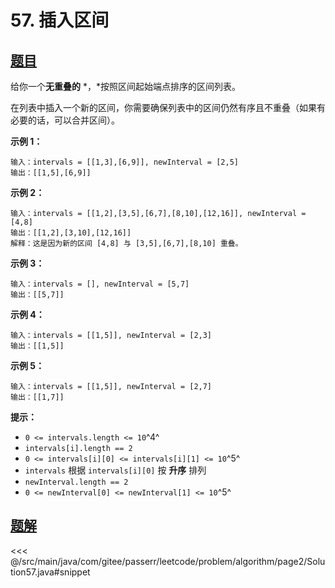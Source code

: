 # 57. 插入区间

## [题目](https://leetcode.cn/problems/insert-interval/)
给你一个**无重叠的** *，*按照区间起始端点排序的区间列表。

在列表中插入一个新的区间，你需要确保列表中的区间仍然有序且不重叠（如果有必要的话，可以合并区间）。

**示例 1：**

```
输入：intervals = [[1,3],[6,9]], newInterval = [2,5]
输出：[[1,5],[6,9]]
```

**示例 2：**

    输入：intervals = [[1,2],[3,5],[6,7],[8,10],[12,16]], newInterval = [4,8]
    输出：[[1,2],[3,10],[12,16]]
    解释：这是因为新的区间 [4,8] 与 [3,5],[6,7],[8,10] 重叠。

**示例 3：**

```
输入：intervals = [], newInterval = [5,7]
输出：[[5,7]]
```

**示例 4：**

```
输入：intervals = [[1,5]], newInterval = [2,3]
输出：[[1,5]]
```

**示例 5：**

```
输入：intervals = [[1,5]], newInterval = [2,7]
输出：[[1,7]]
```

**提示：**

* `0 <= intervals.length <= 10`^4^
* `intervals[i].length == 2`
* `0 <= intervals[i][0] <= intervals[i][1] <= 10`^5^
* `intervals` 根据 `intervals[i][0]` 按 **升序** 排列
* `newInterval.length == 2`
* `0 <= newInterval[0] <= newInterval[1] <= 10`^5^


## [题解](https://github.com/PasseRR/JavaLeetCode/blob/master/src/main/java/com/gitee/passerr/leetcode/problem/algorithm/page2/Solution57.java)

<<< @/src/main/java/com/gitee/passerr/leetcode/problem/algorithm/page2/Solution57.java#snippet
